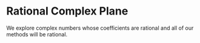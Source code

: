 # Rational Complex Plane

We explore complex numbers whose coefficients are rational and all of our
methods will be rational. 


